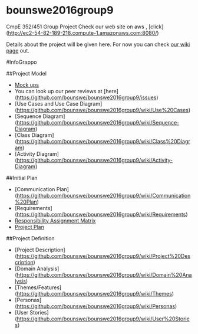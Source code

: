 # bounswe2016group9
CmpE 352/451 Group Project
Check our web site on aws , [click] (http://ec2-54-82-189-218.compute-1.amazonaws.com:8080/)     

Details about the project will be given here. For now you can check [our wiki page](https://github.com/bounswe/bounswe2016group9/wiki) out.

#InfoGrappo 

##Project Model    
+    [Mock ups](https://github.com/bounswe/bounswe2016group9/wiki/Mockups)
+    You can look up our peer reviews  at [here] (https://github.com/bounswe/bounswe2016group9/issues)
+    [Use Cases and Use Case Diagram] (https://github.com/bounswe/bounswe2016group9/wiki/Use%20Cases)    
+    [Sequence Diagram] (https://github.com/bounswe/bounswe2016group9/wiki/Sequence-Diagram)    
+    [Class Diagram] (https://github.com/bounswe/bounswe2016group9/wiki/Class%20Diagram)     
+    [Activity Diagram] (https://github.com/bounswe/bounswe2016group9/wiki/Activity-Diagram)         

##Initial Plan    
+    [Communication Plan] (https://github.com/bounswe/bounswe2016group9/wiki/Communication%20Plan)    
+    [Requirements] (https://github.com/bounswe/bounswe2016group9/wiki/Requirements)     
+    [Responsibility Assignment Matrix](https://github.com/bounswe/bounswe2016group9/wiki/Responsibility%20Assignment%20Matrix)
+    [Project Plan](https://github.com/bounswe/bounswe2016group9/blob/master/InfoGrappo.pod?raw=true)      

##Project Definition
+    [Project Description] (https://github.com/bounswe/bounswe2016group9/wiki/Project%20Description)    
+    [Domain Analysis] (https://github.com/bounswe/bounswe2016group9/wiki/Domain%20Analysis)    
+    [Themes/Features] (https://github.com/bounswe/bounswe2016group9/wiki/Themes)     
+    [Personas] (https://github.com/bounswe/bounswe2016group9/wiki/Personas)    
+    [User Stories] (https://github.com/bounswe/bounswe2016group9/wiki/User%20Stories)     






